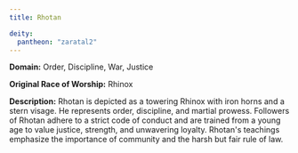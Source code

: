 ```yaml
---
title: Rhotan

deity: 
  pantheon: "zaratal2"
---
```


**Domain:** Order, Discipline, War, Justice

**Original Race of Worship:** Rhinox

**Description:** Rhotan is depicted as a towering Rhinox with iron horns and a stern visage. He represents order, discipline, and martial prowess. Followers of Rhotan adhere to a strict code of conduct and are trained from a young age to value justice, strength, and unwavering loyalty. Rhotan's teachings emphasize the importance of community and the harsh but fair rule of law.

<!--more-->

